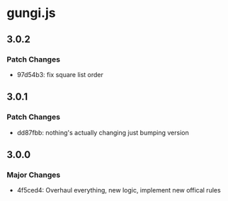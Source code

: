 # gungi.js

## 3.0.2

### Patch Changes

- 97d54b3: fix square list order

## 3.0.1

### Patch Changes

- dd87fbb: nothing's actually changing just bumping version

## 3.0.0

### Major Changes

- 4f5ced4: Overhaul everything, new logic, implement new offical rules
